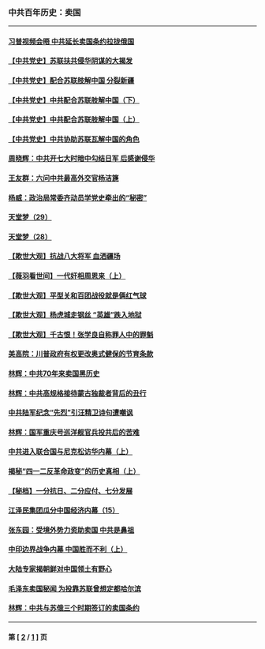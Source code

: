 ### 中共百年历史：卖国
---
#### [习普视频会晤 中共延长卖国条约拉拢俄国](../../pages/nf1176117/n13060971.md?02070430) 
#### [【中共党史】苏联扶共侵华阴谋的大揭发](../../pages/nf1176117/n13056050.md?02070430) 
#### [【中共党史】配合苏联肢解中国 分裂新疆](../../pages/nf1176117/n13040700.md?02070430) 
#### [【中共党史】中共配合苏联肢解中国（下）](../../pages/nf1176117/n13035660.md?02070430) 
#### [【中共党史】中共配合苏联肢解中国（上）](../../pages/nf1176117/n13030262.md?02070430) 
#### [【中共党史】中共协助苏联瓦解中国的角色](../../pages/nf1176117/n13018109.md?02070430) 
#### [周晓辉：中共开七大时暗中勾结日军 后感谢侵华](../../pages/nf1176117/n12921960.md?02070430) 
#### [王友群：六问中共最高外交官杨洁篪](../../pages/nf1176117/n12836495.md?02070430) 
#### [杨威：政治局常委齐动员学党史牵出的“秘密”](../../pages/nf1176117/n12764642.md?02070430) 
#### [天堂梦（29）](../../pages/nf1176117/n12408465.md?02070430) 
#### [天堂梦（28）](../../pages/nf1176117/n12408309.md?02070430) 
#### [【欺世大观】抗战八大将军 血洒疆场](../../pages/nf1176117/n12357044.md?02070430) 
#### [【薇羽看世间】一代奸相周恩来（上）](../../pages/nf1176117/n12401109.md?02070430) 
#### [【欺世大观】平型关和百团战役就是俩红气球](../../pages/nf1176117/n12359157.md?02070430) 
#### [【欺世大观】杨虎城走钢丝 “英雄”跌入地狱](../../pages/nf1176117/n12358840.md?02070430) 
#### [【欺世大观】千古恨！张学良自称罪人中的罪魁](../../pages/nf1176117/n12358629.md?02070430) 
#### [美高院：川普政府有权更改奥式健保的节育条款](../../pages/nf1176117/n12242171.md?02070430) 
#### [林辉：中共70年来卖国黑历史](../../pages/nf1176117/n11552181.md?02070430) 
#### [林辉：中共高规格接待蒙古独裁者背后的丑行](../../pages/nf1176117/n11225005.md?02070430) 
#### [中共陆军纪念“先烈”引汪精卫诗句遭嘲讽](../../pages/nf1176117/n11153345.md?02070430) 
#### [林辉：国军重庆号巡洋舰官兵投共后的苦难](../../pages/nf1176117/n10997801.md?02070430) 
#### [中共进入联合国与尼克松访华内幕（上）](../../pages/nf1176117/n10138788.md?02070430) 
#### [揭秘“四一二反革命政变”的历史真相（上）](../../pages/nf1176117/n9996650.md?02070430) 
#### [【秘档】一分抗日、二分应付、七分发展](../../pages/nf1176117/n9331484.md?02070430) 
#### [江泽民集团瓜分中国经济内幕（15）](../../pages/nf1176117/n9268584.md?02070430) 
#### [张东园：受境外势力资助卖国 中共是鼻祖](../../pages/nf1176117/n9272480.md?02070430) 
#### [中印边界战争内幕 中国胜而不利（上）](../../pages/nf1176117/n9252458.md?02070430) 
#### [大陆专家揭朝鲜对中国领土有野心](../../pages/nf1176117/n9074056.md?02070430) 
#### [毛泽东卖国秘闻 为投靠苏联曾想定都哈尔滨](../../pages/nf1176117/n9058631.md?02070430) 
#### [林辉：中共与苏俄三个时期签订的卖国条约](../../pages/nf1176117/n9036062.md?02070430) 

---
#### 第 [ [2](./2.md?02070430) / [1](./1.md?02070430) ] 页
